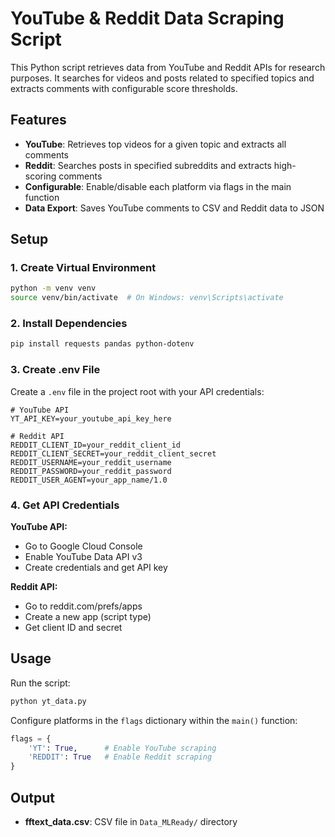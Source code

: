 # YouTube & Reddit Data Scraping Script

This Python script retrieves data from YouTube and Reddit APIs for research purposes. It searches for videos and posts related to specified topics and extracts comments with configurable score thresholds.

## Features

- **YouTube**: Retrieves top videos for a given topic and extracts all comments
- **Reddit**: Searches posts in specified subreddits and extracts high-scoring comments
- **Configurable**: Enable/disable each platform via flags in the main function
- **Data Export**: Saves YouTube comments to CSV and Reddit data to JSON

## Setup

### 1. Create Virtual Environment

```bash
python -m venv venv
source venv/bin/activate  # On Windows: venv\Scripts\activate
```

### 2. Install Dependencies

```bash
pip install requests pandas python-dotenv
```

### 3. Create .env File

Create a `.env` file in the project root with your API credentials:

```
# YouTube API
YT_API_KEY=your_youtube_api_key_here

# Reddit API
REDDIT_CLIENT_ID=your_reddit_client_id
REDDIT_CLIENT_SECRET=your_reddit_client_secret
REDDIT_USERNAME=your_reddit_username
REDDIT_PASSWORD=your_reddit_password
REDDIT_USER_AGENT=your_app_name/1.0
```

### 4. Get API Credentials

**YouTube API:**
- Go to Google Cloud Console
- Enable YouTube Data API v3
- Create credentials and get API key

**Reddit API:**
- Go to reddit.com/prefs/apps
- Create a new app (script type)
- Get client ID and secret

## Usage

Run the script:

```bash
python yt_data.py
```

Configure platforms in the `flags` dictionary within the `main()` function:

```python
flags = {
    'YT': True,      # Enable YouTube scraping
    'REDDIT': True   # Enable Reddit scraping
}
```

## Output

- **fftext_data.csv**: CSV file in `Data_MLReady/` directory